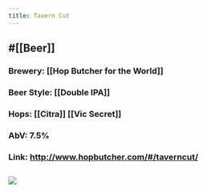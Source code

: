 ```yaml
---
title: Tavern Cut
---
```


## #[[Beer]]
### Brewery: [[Hop Butcher for the World]]

### Beer Style: [[Double IPA]]

### Hops: [[Citra]] [[Vic Secret]]

### AbV: 7.5%

### Link: http://www.hopbutcher.com/#/taverncut/

## ![](https://images.squarespace-cdn.com/content/v1/56898fcb05f8e23aa28e30e5/1581881939249-HLW4DEH9VHVTBY13XLXM/ke17ZwdGBToddI8pDm48kKb_dg4aGXUhYpwrjAQBfKN7gQa3H78H3Y0txjaiv_0fDoOvxcdMmMKkDsyUqMSsMWxHk725yiiHCCLfrh8O1z5QHyNOqBUUEtDDsRWrJLTmNFveLtSPA03JKuAUT-dZq-nUifIpAFdL2q4YT8-ctkRzAH6oLJlOptZNu6Or6r3Y/Tavern-Cut-%28Website-File%29.jpg?format=1500w)
